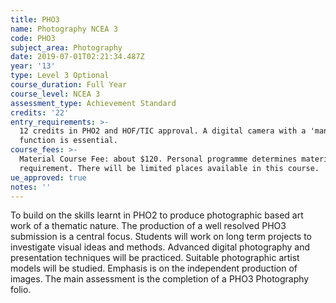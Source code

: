 ```yaml
---
title: PHO3
name: Photography NCEA 3
code: PHO3
subject_area: Photography
date: 2019-07-01T02:21:34.487Z
year: '13'
type: Level 3 Optional
course_duration: Full Year
course_level: NCEA 3
assessment_type: Achievement Standard
credits: '22'
entry_requirements: >-
  12 credits in PHO2 and HOF/TIC approval. A digital camera with a 'manual'
  function is essential.
course_fees: >-
  Material Course Fee: about $120. Personal programme determines material
  requirement. There will be limited places available in this course.
ue_approved: true
notes: ''
---
```

To build on the skills learnt in PHO2 to produce photographic based art work of a thematic nature. The production of a well resolved PHO3 submission is a central focus. Students will work on long term projects to investigate visual ideas and methods. Advanced digital photography and presentation techniques will be practiced. Suitable photographic artist models will be studied. Emphasis is on the independent production of images. The main assessment is the completion of a PHO3 Photography folio.
